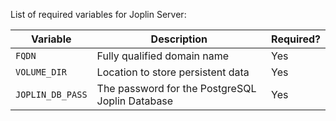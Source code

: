 List of required variables for Joplin Server:

|Variable|Description|Required?|
|--------|-----------|---------|
| `FQDN` | Fully qualified domain name | Yes |
| `VOLUME_DIR` | Location to store persistent data | Yes |
| `JOPLIN_DB_PASS` | The password for the PostgreSQL Joplin Database | Yes |
